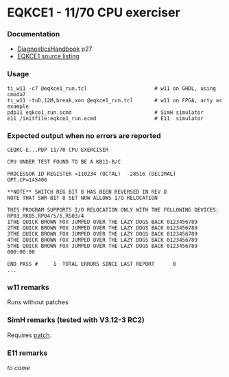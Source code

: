 # EQKCE1 - 11/70 CPU exerciser

### Documentation
- [DiagnosticsHandbook](http://www.bitsavers.org/pdf/dec/pdp11/xxdp/PDP11_DiagnosticHandbook_1988.pdf) p27
- [EQKCE1 source listing](http://www.bitsavers.org/pdf/dec/pdp11/microfiche/Diagnostic_Program_Listings/Listings/MD-11-DEQKC-B__PDP11-70__CPU_INSTRUCTION_EXERCISER__EP-DEQKC-B-DL-A__NOV_1976_bw.pdf)

### Usage
```
ti_w11 -c7 @eqkce1_run.tcl                      # w11 on GHDL, using cmoda7
ti_w11 -tuD,12M,break,xon @eqkce1_run.tcl       # w11 on FPGA, arty as example
pdp11 eqkce1_run.scmd                           # SimH simulator
e11 /initfile:eqkce1_run.ecmd                   # E11  simulator
```

### Expected output when no errors are reported
```
CEQKC-E...PDP 11/70 CPU EXERCISER

CPU UNDER TEST FOUND TO BE A KB11-B/C

PROCESSOR ID REGISTER =110234 (OCTAL)  -28516 (DECIMAL) 
OPT.CP=145406

**NOTE** SWITCH REG BIT 8 HAS BEEN REVERSED IN REV D
NOTE THAT SWR BIT 8 SET NOW ALLOWS I/O RELOCATION

THIS PROGRAM SUPPORTS I/O RELOCATION ONLY WITH THE FOLLOWING DEVICES:
RP03,RK05,RP04/5/6,RS03/4
1THE QUICK BROWN FOX JUMPED OVER THE LAZY DOGS BACK 0123456789
2THE QUICK BROWN FOX JUMPED OVER THE LAZY DOGS BACK 0123456789
3THE QUICK BROWN FOX JUMPED OVER THE LAZY DOGS BACK 0123456789
4THE QUICK BROWN FOX JUMPED OVER THE LAZY DOGS BACK 0123456789
5THE QUICK BROWN FOX JUMPED OVER THE LAZY DOGS BACK 0123456789
000:00:00

END PASS #     1  TOTAL ERRORS SINCE LAST REPORT      0
...
```

### w11 remarks
Runs without patches

### SimH remarks (tested with V3.12-3 RC2)
Requires [patch](eqkce1_patch_1170.scmd).

### E11 remarks
_to come_

